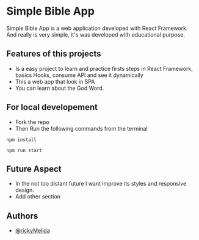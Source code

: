 # Simple Bible App

Simple Bible App is a web application developed with React
Framework. And really is very simple, it's was developed with
educational purpose.

## Features of this projects

- Is a easy project to learn and practice firsts steps in React Framework, basics Hooks, consume API and see it dynamically
- This a web app that look in SPA
- You can learn about the God Word.

## For local developement

- Fork the repo
- Then Run the following commands from the terminal

```
npm install
```

```
npm run start
```

## Future Aspect

- In the not too distant future I want improve its styles and responsive design.
- Add other section

## Authors

- [@rickyMelida](https://github.com/rickyMelida)

